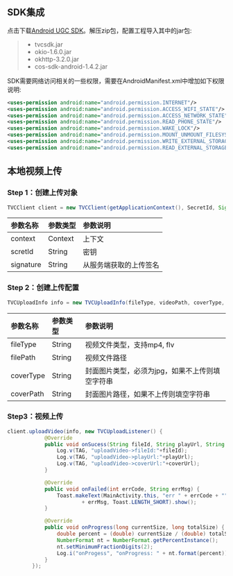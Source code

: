 ## SDK集成
点击下载[Android UGC SDK](http://imgcache.tce.fsphere.cn/image/mc.qcloudimg.com/static/archive/b060a4157dafeb2d3e3626cdfa7a6b6f/Android-UGC_201703291104.zip)。解压zip包，配置工程导入其中的jar包:

>* tvcsdk.jar
>* okio-1.6.0.jar
>* okhttp-3.2.0.jar
>* cos-sdk-android-1.4.2.jar

SDK需要网络访问相关的一些权限，需要在AndroidManifest.xml中增加如下权限说明:

```xml
<uses-permission android:name="android.permission.INTERNET"/>
<uses-permission android:name="android.permission.ACCESS_WIFI_STATE"/>
<uses-permission android:name="android.permission.ACCESS_NETWORK_STATE"/>
<uses-permission android:name="android.permission.READ_PHONE_STATE"/>
<uses-permission android:name="android.permission.WAKE_LOCK"/>
<uses-permission android:name="android.permission.MOUNT_UNMOUNT_FILESYSTEMS" />
<uses-permission android:name="android.permission.WRITE_EXTERNAL_STORAGE" />
<uses-permission android:name="android.permission.READ_EXTERNAL_STORAGE"/>
```

## 本地视频上传

### Step 1：创建上传对象

```java
TVCClient client = new TVCClient(getApplicationContext(), SecretId, Signature);
```

参数名称|参数类型|参数说明
:--|:--|:--
context|Context|上下文
scretId|String|密钥
signature|String|从服务端获取的上传签名

### Step 2：创建上传配置

```java
TVCUploadInfo info = new TVCUploadInfo(fileType, videoPath, coverType, coverPath);
```

参数名称|参数类型|参数说明
:--|:--|:--
fileType|String|视频文件类型，支持mp4, flv
filePath|String|视频文件路径
coverType|String|封面图片类型，必须为jpg，如果不上传则填空字符串
coverPath|String|封面图片路径，如果不上传则填空字符串


### Step3：视频上传

```java
client.uploadVideo(info, new TVCUploadListener() {
            @Override
            public void onSucess(String fileId, String playUrl, String coverUrl) {
                Log.v(TAG, "uploadVideo->fileId:"+fileId);
                Log.v(TAG, "uploadVideo->playUrl:"+playUrl);
                Log.v(TAG, "uploadVideo->coverUrl:"+coverUrl);
            }

            @Override
            public void onFailed(int errCode, String errMsg) {
                Toast.makeText(MainActivity.this, "err " + errCode + ""
                        + errMsg, Toast.LENGTH_SHORT).show();
            }

            @Override
            public void onProgress(long currentSize, long totalSize) {
                double percent = (double) currentSize / (double) totalSize;
                NumberFormat nt = NumberFormat.getPercentInstance();
                nt.setMinimumFractionDigits(2);
                Log.i("onProgess", "onProgress: " + nt.format(percent));
            }
        });
```

